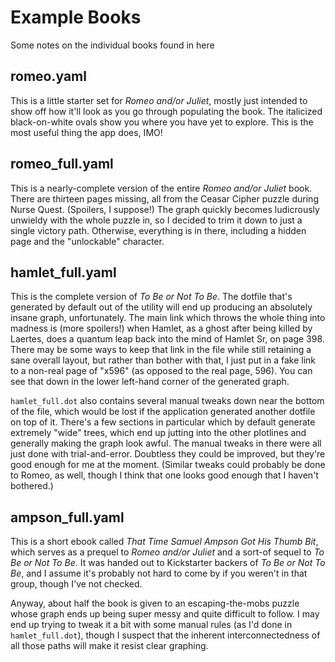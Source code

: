 Example Books
=============

Some notes on the individual books found in here

romeo.yaml
----------

This is a little starter set for *Romeo and/or Juliet*, mostly just
intended to show off how it'll look as you go through populating the
book.  The italicized black-on-white ovals show you where you have
yet to explore.  This is the most useful thing the app does, IMO!

romeo_full.yaml
---------------

This is a nearly-complete version of the entire *Romeo and/or Juliet*
book.  There are thirteen pages missing, all from the Ceasar Cipher
puzzle during Nurse Quest.  (Spoilers, I suppose!)  The graph quickly
becomes ludicrously unwieldy with the whole puzzle in, so I decided
to trim it down to just a single victory path.  Otherwise, everything
is in there, including a hidden page and the "unlockable" character.

hamlet_full.yaml
----------------

This is the complete version of *To Be or Not To Be*.  The dotfile
that's generated by default out of the utility will end up producing
an absolutely insane graph, unfortunately.  The main link which
throws the whole thing into madness is (more spoilers!) when Hamlet,
as a ghost after being killed by Laertes, does a quantum leap back
into the mind of Hamlet Sr, on page 398.  There may be some ways to
keep that link in the file while still retaining a sane overall
layout, but rather than bother with that, I just put in a fake link
to a non-real page of "x596" (as opposed to the real page, 596).
You can see that down in the lower left-hand corner of the generated
graph.

`hamlet_full.dot` also contains several manual tweaks down near the
bottom of the file, which would be lost if the application generated
another dotfile on top of it.  There's a few sections in particular
which by default generate extremely "wide" trees, which end up jutting
into the other plotlines and generally making the graph look awful.
The manual tweaks in there were all just done with trial-and-error.
Doubtless they could be improved, but they're good enough for me
at the moment.  (Similar tweaks could probably be done to Romeo,
as well, though I think that one looks good enough that I haven't
bothered.)

ampson_full.yaml
----------------

This is a short ebook called *That Time Samuel Ampson Got His
Thumb Bit*, which serves as a prequel to *Romeo and/or Juliet*
and a sort-of sequel to *To Be or Not To Be*.  It was handed out
to Kickstarter backers of *To Be or Not To Be*, and I assume it's
probably not hard to come by if you weren't in that group, though
I've not checked.

Anyway, about half the book is given to an escaping-the-mobs
puzzle whose graph ends up being super messy and quite difficult
to follow.  I may end up trying to tweak it a bit with some
manual rules (as I'd done in `hamlet_full.dot`), though I suspect
that the inherent interconnectedness of all those paths will make
it resist clear graphing.
